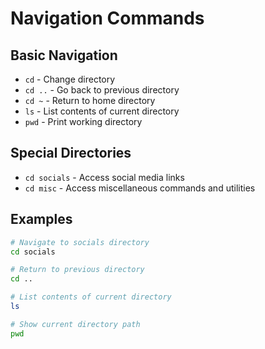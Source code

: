 # Navigation Commands

## Basic Navigation
* `cd` - Change directory
* `cd ..` - Go back to previous directory
* `cd ~` - Return to home directory
* `ls` - List contents of current directory
* `pwd` - Print working directory

## Special Directories
* `cd socials` - Access social media links
* `cd misc` - Access miscellaneous commands and utilities

## Examples
```bash
# Navigate to socials directory
cd socials

# Return to previous directory
cd ..

# List contents of current directory
ls

# Show current directory path
pwd
``` 